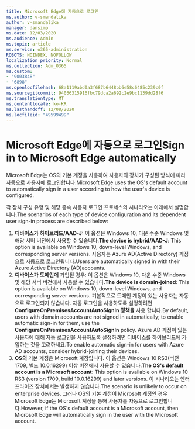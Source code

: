 ```yaml
---
title: Microsoft Edge에 자동으로 로그인
ms.author: v-smandalika
author: v-smandalika
manager: dansimp
ms.date: 12/03/2020
ms.audience: Admin
ms.topic: article
ms.service: o365-administration
ROBOTS: NOINDEX, NOFOLLOW
localization_priority: Normal
ms.collection: Adm_O365
ms.custom:
- "9003848"
- "6898"
ms.openlocfilehash: 68a1119abd0a3f687b6448bb6e58c6485c239c0f
ms.sourcegitcommit: 94036315916fbc79dca2a692c2e9bc1139dd28f6
ms.translationtype: MT
ms.contentlocale: ko-KR
ms.lasthandoff: 12/08/2020
ms.locfileid: "49599499"
---
```

# <a name="sign-in-to-microsoft-edge-automatically"></a><span data-ttu-id="1010d-102">Microsoft Edge에 자동으로 로그인</span><span class="sxs-lookup"><span data-stu-id="1010d-102">Sign in to Microsoft Edge automatically</span></span>

<span data-ttu-id="1010d-103">Microsoft Edge는 OS의 기본 계정을 사용하여 사용자의 장치가 구성된 방식에 따라 자동으로 사용자에 로그인합니다.</span><span class="sxs-lookup"><span data-stu-id="1010d-103">Microsoft Edge uses the OS's default account to automatically sign in a user according to how the user's device is configured.</span></span> 

<span data-ttu-id="1010d-104">각 장치 구성 유형 및 해당 종속 사용자 로그인 프로세스의 시나리오는 아래에서 설명합니다.</span><span class="sxs-lookup"><span data-stu-id="1010d-104">The scenarios of each type of device configuration and its dependent user sign-in process are described below:</span></span>

1. <span data-ttu-id="1010d-105">**디바이스가 하이브리드/AAD-J:** 이 옵션은 Windows 10, 다운 수준 Windows 및 해당 서버 버전에서 사용할 수 있습니다.</span><span class="sxs-lookup"><span data-stu-id="1010d-105">**The device is hybrid/AAD-J**: This option is available on Windows 10, down-level Windows, and corresponding server versions.</span></span> <span data-ttu-id="1010d-106">사용자는 Azure AD(Active Directory) 계정으로 자동으로 로그인됩니다.</span><span class="sxs-lookup"><span data-stu-id="1010d-106">Users are automatically signed in with their Azure Active Directory (AD)accounts.</span></span>
2. <span data-ttu-id="1010d-107">**디바이스가 도메인에** 가입된 경우: 이 옵션은 Windows 10, 다운 수준 Windows 및 해당 서버 버전에서 사용할 수 있습니다.</span><span class="sxs-lookup"><span data-stu-id="1010d-107">**The device is domain-joined**: This option is available on Windows 10, down-level Windows, and corresponding server versions.</span></span> <span data-ttu-id="1010d-108">기본적으로 도메인 계정이 있는 사용자는 자동으로 로그인되지 않습니다. 자동 로그인을 사용하도록 설정하려면 **ConfigureOnPremisesAccountAutoSignIn 정책을** 사용 합니다.</span><span class="sxs-lookup"><span data-stu-id="1010d-108">By default, users with domain accounts are not signed in automatically; to enable automatic sign-in for them, use the **ConfigureOnPremisesAccountAutoSignIn** policy.</span></span> <span data-ttu-id="1010d-109">Azure AD 계정이 있는 사용자에 대해 자동 로그인을 사용하도록 설정하려면 디바이스를 하이브리드에 가입하는 것을 고려하세요.</span><span class="sxs-lookup"><span data-stu-id="1010d-109">To enable automatic sign-in for users with Azure AD accounts, consider hybrid-joining their devices.</span></span>
3. <span data-ttu-id="1010d-110">**OS의** 기본 계정은 Microsoft 계정입니다. 이 옵션은 Windows 10 RS3(버전 1709, 빌드 10.0.16299) 이상 버전에서 사용할 수 있습니다.</span><span class="sxs-lookup"><span data-stu-id="1010d-110">**The OS's default account is a Microsoft account**: This option is available on Windows 10 RS3 (version 1709, build 10.0.16299) and later versions.</span></span> <span data-ttu-id="1010d-111">이 시나리오는 엔터프라이즈 장치에서는 발생하지 않습니다.</span><span class="sxs-lookup"><span data-stu-id="1010d-111">The scenario is unlikely to occur on enterprise devices.</span></span> <span data-ttu-id="1010d-112">그러나 OS의 기본 계정이 Microsoft 계정인 경우 Microsoft Edge는 Microsoft 계정을 통해 사용자를 자동으로 로그인합니다.</span><span class="sxs-lookup"><span data-stu-id="1010d-112">However, if the OS's default account is a Microsoft account, then Microsoft Edge will automatically sign in the user with the Microsoft account.</span></span>
 
 
